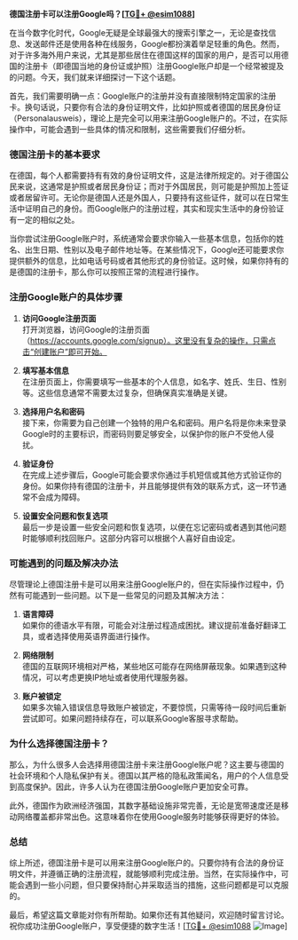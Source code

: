 **德国注册卡可以注册Google吗？[[TG💪+ @esim1088](https://t.me/s/esim1088)]**

在当今数字化时代，Google无疑是全球最强大的搜索引擎之一，无论是查找信息、发送邮件还是使用各种在线服务，Google都扮演着举足轻重的角色。然而，对于许多海外用户来说，尤其是那些居住在德国这样的国家的用户，是否可以用德国的注册卡（即德国当地的身份证或护照）注册Google账户却是一个经常被提及的问题。今天，我们就来详细探讨一下这个话题。

首先，我们需要明确一点：Google账户的注册并没有直接限制特定国家的注册卡。换句话说，只要你有合法的身份证明文件，比如护照或者德国的居民身份证（Personalausweis），理论上是完全可以用来注册Google账户的。不过，在实际操作中，可能会遇到一些具体的情况和限制，这些需要我们仔细分析。

### **德国注册卡的基本要求**

在德国，每个人都需要持有有效的身份证明文件，这是法律所规定的。对于德国公民来说，这通常是护照或者居民身份证；而对于外国居民，则可能是护照加上签证或者居留许可。无论你是德国人还是外国人，只要持有这些证件，就可以在日常生活中证明自己的身份。而Google账户的注册过程，其实和现实生活中的身份验证有一定的相似之处。

当你尝试注册Google账户时，系统通常会要求你输入一些基本信息，包括你的姓名、出生日期、性别以及电子邮件地址等。在某些情况下，Google还可能要求你提供额外的信息，比如电话号码或者其他形式的身份验证。这时候，如果你持有的是德国的注册卡，那么你可以按照正常的流程进行操作。

### **注册Google账户的具体步骤**

1. **访问Google注册页面**  
   打开浏览器，访问Google的注册页面（https://accounts.google.com/signup）。这里没有复杂的操作，只需点击“创建账户”即可开始。

2. **填写基本信息**  
   在注册页面上，你需要填写一些基本的个人信息，如名字、姓氏、生日、性别等。这些信息通常不需要太过复杂，但确保真实准确是关键。

3. **选择用户名和密码**  
   接下来，你需要为自己创建一个独特的用户名和密码。用户名将是你未来登录Google时的主要标识，而密码则要足够安全，以保护你的账户不受他人侵扰。

4. **验证身份**  
   在完成上述步骤后，Google可能会要求你通过手机短信或其他方式验证你的身份。如果你持有德国的注册卡，并且能够提供有效的联系方式，这一环节通常不会成为障碍。

5. **设置安全问题和恢复选项**  
   最后一步是设置一些安全问题和恢复选项，以便在忘记密码或者遇到其他问题时能够顺利找回账户。这部分内容可以根据个人喜好自由设定。

### **可能遇到的问题及解决办法**

尽管理论上德国注册卡是可以用来注册Google账户的，但在实际操作过程中，仍然有可能遇到一些问题。以下是一些常见的问题及其解决方法：

1. **语言障碍**  
   如果你的德语水平有限，可能会对注册过程造成困扰。建议提前准备好翻译工具，或者选择使用英语界面进行操作。

2. **网络限制**  
   德国的互联网环境相对严格，某些地区可能存在网络屏蔽现象。如果遇到这种情况，可以考虑更换IP地址或者使用代理服务器。

3. **账户被锁定**  
   如果多次输入错误信息导致账户被锁定，不要惊慌，只需等待一段时间后重新尝试即可。如果问题持续存在，可以联系Google客服寻求帮助。

### **为什么选择德国注册卡？**

那么，为什么很多人会选择用德国注册卡来注册Google账户呢？这主要与德国的社会环境和个人隐私保护有关。德国以其严格的隐私政策闻名，用户的个人信息受到高度保护。因此，许多人认为在德国注册Google账户更加安全可靠。

此外，德国作为欧洲经济强国，其数字基础设施非常完善，无论是宽带速度还是移动网络覆盖都非常出色。这意味着你在使用Google服务时能够获得更好的体验。

### **总结**

综上所述，德国注册卡是可以用来注册Google账户的。只要你持有合法的身份证明文件，并遵循正确的注册流程，就能够顺利完成注册。当然，在实际操作中，可能会遇到一些小问题，但只要保持耐心并采取适当的措施，这些问题都是可以克服的。

最后，希望这篇文章能对你有所帮助。如果你还有其他疑问，欢迎随时留言讨论。祝你成功注册Google账户，享受便捷的数字生活！[[TG💪+ @esim1088](https://t.me/s/esim1088) ![Image](https://i.postimg.cc/4NQfJmqS/Snipaste-2025-05-13-00-14-12.png)]